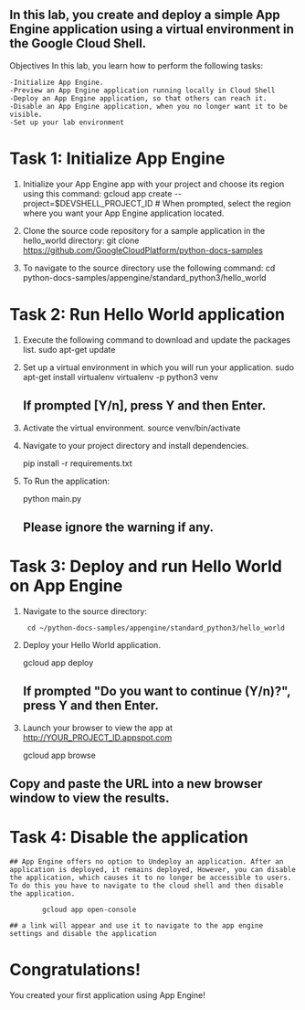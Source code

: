 ## In this lab, you create and deploy a simple App Engine application using a virtual environment in the Google Cloud Shell.

Objectives
 In this lab, you learn how to perform the following tasks:

    -Initialize App Engine.
    -Preview an App Engine application running locally in Cloud Shell
    -Deploy an App Engine application, so that others can reach it.
    -Disable an App Engine application, when you no longer want it to be visible.
    -Set up your lab environment


# Task 1: Initialize App Engine
1. Initialize your App Engine app with your project and choose its region using this command:
      gcloud app create --project=$DEVSHELL_PROJECT_ID
        # When prompted, select the region where you want your App Engine application located.

2. Clone the source code repository for a sample application in the hello_world directory:
         git clone https://github.com/GoogleCloudPlatform/python-docs-samples
3. To navigate to the source directory use the following command:
        cd python-docs-samples/appengine/standard_python3/hello_world

# Task 2: Run Hello World application 

1. Execute the following command to download and update the packages list.
        sudo apt-get update
2. Set up a virtual environment in which you will run your application.
         sudo apt-get install virtualenv
        virtualenv -p python3 venv
   ## If prompted [Y/n], press Y and then Enter.
3. Activate the virtual environment.
      source venv/bin/activate

4. Navigate to your project directory and install dependencies.

    pip install  -r requirements.txt

5. To Run the application:

    python main.py

    ## Please ignore the warning if any.

# Task 3: Deploy and run Hello World on App Engine

1. Navigate to the source directory:

        cd ~/python-docs-samples/appengine/standard_python3/hello_world

2. Deploy your Hello World application.

    gcloud app deploy

   ## If prompted "Do you want to continue (Y/n)?", press Y and then Enter.

3.  Launch your browser to view the app at http://YOUR_PROJECT_ID.appspot.com

    gcloud app browse

   ## Copy and paste the URL into a new browser window to view the results.


# Task 4: Disable the application

    ## App Engine offers no option to Undeploy an application. After an application is deployed, it remains deployed, However, you can disable the application, which causes it to no longer be accessible to users. To do this you have to navigate to the cloud shell and then disable the application.
 
            gcloud app open-console

    ## a link will appear and use it to navigate to the app engine settings and disable the application

# Congratulations!
 You created your first application using App Engine!